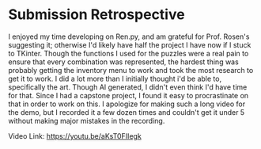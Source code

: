 # Submission Retrospective



I enjoyed my time developing on Ren.py, and am grateful for Prof. Rosen's suggesting it; otherwise I'd likely have half the project I have now if I stuck to TKinter. 
Though the functions I used for the puzzles were a real pain to ensure that every combination was represented, the hardest thing was probably getting the inventory menu to work and took the most research to get it to work.
I did a lot more than I initially thought i'd be able to, specifically the art. Though AI generated, I didn't even think I'd have time for that. Since I had a capstone project, I found it easy to procrastinate on that in order to work on this.
I apologize for making such a long video for the demo, but I recorded it a few dozen times and couldn't get it under 5 without making major mistakes in the recording.


Video Link: https://youtu.be/aKsT0FIIegk